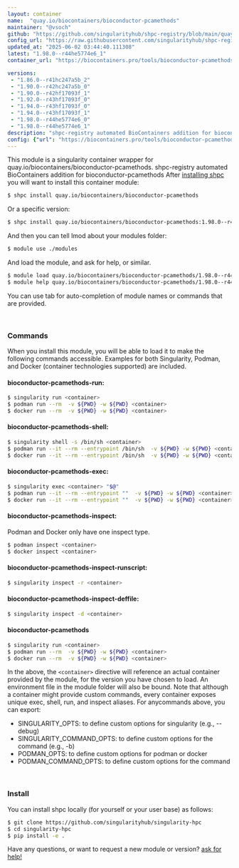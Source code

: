 ```yaml
---
layout: container
name:  "quay.io/biocontainers/bioconductor-pcamethods"
maintainer: "@vsoch"
github: "https://github.com/singularityhub/shpc-registry/blob/main/quay.io/biocontainers/bioconductor-pcamethods/container.yaml"
config_url: "https://raw.githubusercontent.com/singularityhub/shpc-registry/main/quay.io/biocontainers/bioconductor-pcamethods/container.yaml"
updated_at: "2025-06-02 03:44:40.111308"
latest: "1.98.0--r44he5774e6_1"
container_url: "https://biocontainers.pro/tools/bioconductor-pcamethods"

versions:
 - "1.86.0--r41hc247a5b_2"
 - "1.90.0--r42hc247a5b_0"
 - "1.90.0--r42hf17093f_1"
 - "1.92.0--r43hf17093f_0"
 - "1.94.0--r43hf17093f_0"
 - "1.94.0--r43hf17093f_1"
 - "1.98.0--r44he5774e6_0"
 - "1.98.0--r44he5774e6_1"
description: "shpc-registry automated BioContainers addition for bioconductor-pcamethods"
config: {"url": "https://biocontainers.pro/tools/bioconductor-pcamethods", "maintainer": "@vsoch", "description": "shpc-registry automated BioContainers addition for bioconductor-pcamethods", "latest": {"1.98.0--r44he5774e6_1": "sha256:fbffdfb482a86c0daeb2984ecbe75176057ff7f4e2f873c3bd96a5cc427fd627"}, "tags": {"1.86.0--r41hc247a5b_2": "sha256:defd5b0c6820b00d1c6564fe3d52f5f870c5716530a4d46ce5a89713841555cb", "1.90.0--r42hc247a5b_0": "sha256:c4840d18ea9b3fde8fbff52f3287d01736f8b04b3c3f67aab87f0e89378de60e", "1.90.0--r42hf17093f_1": "sha256:c4bcc72c6256377026c27409fd4bf6efba489fe246e11ca31126d1f57f2ad5d3", "1.92.0--r43hf17093f_0": "sha256:b769164d49275e497a8583b154bbd056ec2820eb7feb3f1d5fa538e1153bb39c", "1.94.0--r43hf17093f_0": "sha256:2b7f60ad85f5fc1033e08e68ee1e2bf45d420ce2e623c790b5e486b452f828c7", "1.94.0--r43hf17093f_1": "sha256:c8bac5bd30ff036fbf62b78d92507b4d5c614331b7c6209f8133c975ba96c831", "1.98.0--r44he5774e6_0": "sha256:fe4bd8ebb33e063458768909f44c2ea6e807860ff9afdd4af7b3ae4fe8b67c17", "1.98.0--r44he5774e6_1": "sha256:fbffdfb482a86c0daeb2984ecbe75176057ff7f4e2f873c3bd96a5cc427fd627"}, "docker": "quay.io/biocontainers/bioconductor-pcamethods"}
---
```


This module is a singularity container wrapper for quay.io/biocontainers/bioconductor-pcamethods.
shpc-registry automated BioContainers addition for bioconductor-pcamethods
After [installing shpc](#install) you will want to install this container module:


```bash
$ shpc install quay.io/biocontainers/bioconductor-pcamethods
```

Or a specific version:

```bash
$ shpc install quay.io/biocontainers/bioconductor-pcamethods:1.98.0--r44he5774e6_1
```

And then you can tell lmod about your modules folder:

```bash
$ module use ./modules
```

And load the module, and ask for help, or similar.

```bash
$ module load quay.io/biocontainers/bioconductor-pcamethods/1.98.0--r44he5774e6_1
$ module help quay.io/biocontainers/bioconductor-pcamethods/1.98.0--r44he5774e6_1
```

You can use tab for auto-completion of module names or commands that are provided.

<br>

### Commands

When you install this module, you will be able to load it to make the following commands accessible.
Examples for both Singularity, Podman, and Docker (container technologies supported) are included.

#### bioconductor-pcamethods-run:

```bash
$ singularity run <container>
$ podman run --rm  -v ${PWD} -w ${PWD} <container>
$ docker run --rm  -v ${PWD} -w ${PWD} <container>
```

#### bioconductor-pcamethods-shell:

```bash
$ singularity shell -s /bin/sh <container>
$ podman run --it --rm --entrypoint /bin/sh  -v ${PWD} -w ${PWD} <container>
$ docker run --it --rm --entrypoint /bin/sh  -v ${PWD} -w ${PWD} <container>
```

#### bioconductor-pcamethods-exec:

```bash
$ singularity exec <container> "$@"
$ podman run --it --rm --entrypoint ""  -v ${PWD} -w ${PWD} <container> "$@"
$ docker run --it --rm --entrypoint ""  -v ${PWD} -w ${PWD} <container> "$@"
```

#### bioconductor-pcamethods-inspect:

Podman and Docker only have one inspect type.

```bash
$ podman inspect <container>
$ docker inspect <container>
```

#### bioconductor-pcamethods-inspect-runscript:

```bash
$ singularity inspect -r <container>
```

#### bioconductor-pcamethods-inspect-deffile:

```bash
$ singularity inspect -d <container>
```



#### bioconductor-pcamethods

```bash
$ singularity run <container>
$ podman run --rm  -v ${PWD} -w ${PWD} <container>
$ docker run --rm  -v ${PWD} -w ${PWD} <container>
```


In the above, the `<container>` directive will reference an actual container provided
by the module, for the version you have chosen to load. An environment file in the
module folder will also be bound. Note that although a container
might provide custom commands, every container exposes unique exec, shell, run, and
inspect aliases. For anycommands above, you can export:

 - SINGULARITY_OPTS: to define custom options for singularity (e.g., --debug)
 - SINGULARITY_COMMAND_OPTS: to define custom options for the command (e.g., -b)
 - PODMAN_OPTS: to define custom options for podman or docker
 - PODMAN_COMMAND_OPTS: to define custom options for the command

<br>

### Install

You can install shpc locally (for yourself or your user base) as follows:

```bash
$ git clone https://github.com/singularityhub/singularity-hpc
$ cd singularity-hpc
$ pip install -e .
```

Have any questions, or want to request a new module or version? [ask for help!](https://github.com/singularityhub/singularity-hpc/issues)